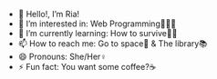 - 👋 Hello!, I’m Ria!
- 👀 I’m interested in: Web Programming👩🏻‍💻
- 🌱 I’m currently learning: How to survive👍🏻
- 📫 How to reach me: Go to space🌌 & The library📚
- 😄 Pronouns: She/Her♀️
- ⚡ Fun fact: You want some coffee?☕

<!---
riasplays/riasplays is a ✨ special ✨ repository because its `README.md` (this file) appears on your GitHub profile.
You can click the Preview link to take a look at your changes.
--->
